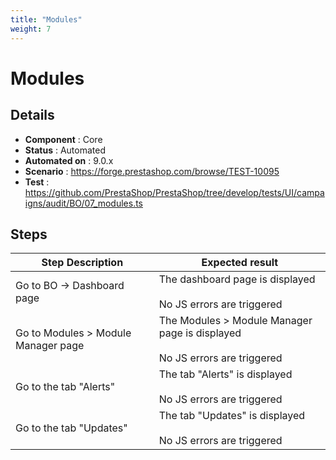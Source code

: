 ```yaml
---
title: "Modules"
weight: 7
---
```


# Modules
## Details
* **Component** : Core
* **Status** : Automated
* **Automated on** : 9.0.x
* **Scenario** : https://forge.prestashop.com/browse/TEST-10095
* **Test** : https://github.com/PrestaShop/PrestaShop/tree/develop/tests/UI/campaigns/audit/BO/07_modules.ts

## Steps
| Step Description | Expected result |
| ----- | ----- |
| Go to BO -> Dashboard page | The dashboard page is displayed<br><br>No JS errors are triggered |
| Go to Modules > Module Manager page | The Modules > Module Manager page is displayed<br><br>No JS errors are triggered |
| Go to the tab "Alerts" | The tab "Alerts" is displayed<br><br>No JS errors are triggered |
| Go to the tab "Updates" | The tab "Updates" is displayed<br><br>No JS errors are triggered |
